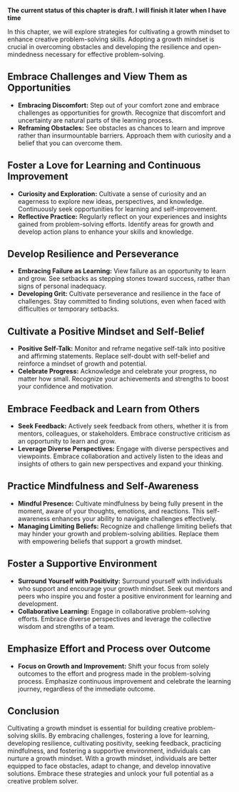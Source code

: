 **The current status of this chapter is draft. I will finish it later when I have time**

In this chapter, we will explore strategies for cultivating a growth mindset to enhance creative problem-solving skills. Adopting a growth mindset is crucial in overcoming obstacles and developing the resilience and open-mindedness necessary for effective problem-solving.

Embrace Challenges and View Them as Opportunities
-------------------------------------------------

* **Embracing Discomfort:** Step out of your comfort zone and embrace challenges as opportunities for growth. Recognize that discomfort and uncertainty are natural parts of the learning process.
* **Reframing Obstacles:** See obstacles as chances to learn and improve rather than insurmountable barriers. Approach them with curiosity and a belief that you can overcome them.

Foster a Love for Learning and Continuous Improvement
-----------------------------------------------------

* **Curiosity and Exploration:** Cultivate a sense of curiosity and an eagerness to explore new ideas, perspectives, and knowledge. Continuously seek opportunities for learning and self-improvement.
* **Reflective Practice:** Regularly reflect on your experiences and insights gained from problem-solving efforts. Identify areas for growth and develop action plans to enhance your skills and knowledge.

Develop Resilience and Perseverance
-----------------------------------

* **Embracing Failure as Learning:** View failure as an opportunity to learn and grow. See setbacks as stepping stones toward success, rather than signs of personal inadequacy.
* **Developing Grit:** Cultivate perseverance and resilience in the face of challenges. Stay committed to finding solutions, even when faced with difficulties or temporary setbacks.

Cultivate a Positive Mindset and Self-Belief
--------------------------------------------

* **Positive Self-Talk:** Monitor and reframe negative self-talk into positive and affirming statements. Replace self-doubt with self-belief and reinforce a mindset of growth and potential.
* **Celebrate Progress:** Acknowledge and celebrate your progress, no matter how small. Recognize your achievements and strengths to boost your confidence and motivation.

Embrace Feedback and Learn from Others
--------------------------------------

* **Seek Feedback:** Actively seek feedback from others, whether it is from mentors, colleagues, or stakeholders. Embrace constructive criticism as an opportunity to learn and grow.
* **Leverage Diverse Perspectives:** Engage with diverse perspectives and viewpoints. Embrace collaboration and actively listen to the ideas and insights of others to gain new perspectives and expand your thinking.

Practice Mindfulness and Self-Awareness
---------------------------------------

* **Mindful Presence:** Cultivate mindfulness by being fully present in the moment, aware of your thoughts, emotions, and reactions. This self-awareness enhances your ability to navigate challenges effectively.
* **Managing Limiting Beliefs:** Recognize and challenge limiting beliefs that may hinder your growth and problem-solving abilities. Replace them with empowering beliefs that support a growth mindset.

Foster a Supportive Environment
-------------------------------

* **Surround Yourself with Positivity:** Surround yourself with individuals who support and encourage your growth mindset. Seek out mentors and peers who inspire you and foster a positive environment for learning and development.
* **Collaborative Learning:** Engage in collaborative problem-solving efforts. Embrace diverse perspectives and leverage the collective wisdom and strengths of a team.

Emphasize Effort and Process over Outcome
-----------------------------------------

* **Focus on Growth and Improvement:** Shift your focus from solely outcomes to the effort and progress made in the problem-solving process. Emphasize continuous improvement and celebrate the learning journey, regardless of the immediate outcome.

Conclusion
----------

Cultivating a growth mindset is essential for building creative problem-solving skills. By embracing challenges, fostering a love for learning, developing resilience, cultivating positivity, seeking feedback, practicing mindfulness, and fostering a supportive environment, individuals can nurture a growth mindset. With a growth mindset, individuals are better equipped to face obstacles, adapt to change, and develop innovative solutions. Embrace these strategies and unlock your full potential as a creative problem solver.
